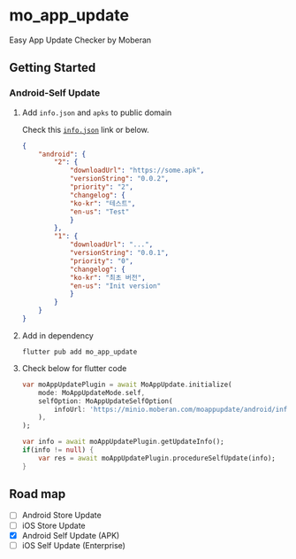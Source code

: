 # mo_app_update

Easy App Update Checker by Moberan

## Getting Started


### Android-Self Update

1. Add `info.json` and `apks` to public domain  
    
    Check this [`info.json`](https://github.com/MoberanCompany/flutter_mo_app_update/blob/main/example/info.json) link or below.
    
    ```json
    {
        "android": {
            "2": {
                "downloadUrl": "https://some.apk",
                "versionString": "0.0.2",
                "priority": "2",
                "changelog": {
                "ko-kr": "테스트",
                "en-us": "Test"
                }
            },
            "1": {
                "downloadUrl": "...",
                "versionString": "0.0.1",
                "priority": "0",
                "changelog": {
                "ko-kr": "최초 버전",
                "en-us": "Init version"
                }
            }
        }
    }

    ```


2. Add in dependency

    ```shell
    flutter pub add mo_app_update
    ```

3. Check below for flutter code

    ```dart
    var moAppUpdatePlugin = await MoAppUpdate.initialize(
        mode: MoAppUpdateMode.self,
        selfOption: MoAppUpdateSelfOption(
            infoUrl: 'https://minio.moberan.com/moappupdate/android/info.json',
        ),
    );

    var info = await moAppUpdatePlugin.getUpdateInfo();
    if(info != null) {
        var res = await moAppUpdatePlugin.procedureSelfUpdate(info);
    }
    ```


## Road map

* [ ] Android Store Update
* [ ] iOS Store Update
* [x] Android Self Update (APK)
* [ ] iOS Self Update (Enterprise)
